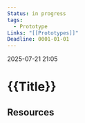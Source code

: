 ```yaml
---
Status: in progress
tags:
  - Prototype
Links: "[[Prototypes]]"
Deadline: 0001-01-01
---
```

2025-07-21 21:05
# {{Title}}

## Resources





